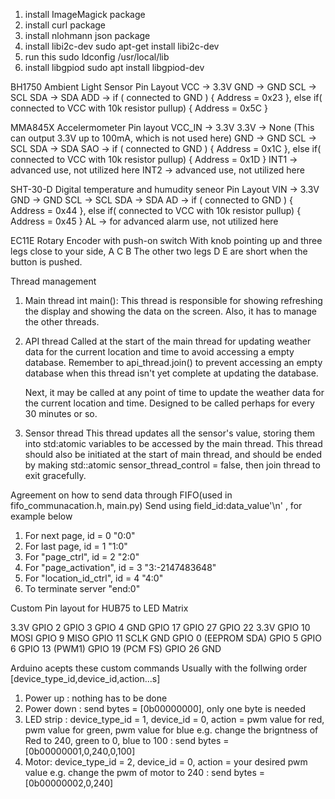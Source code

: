 1. install ImageMagick package
2. install curl package
3. install nlohmann json package
4. install libi2c-dev
sudo apt-get install libi2c-dev
5. run this 
sudo ldconfig /usr/local/lib
6. install libgpiod
sudo apt install libgpiod-dev

BH1750 Ambient Light Sensor 
Pin Layout
VCC -> 3.3V
GND -> GND
SCL -> SCL
SDA -> SDA
ADD -> if ( connected to GND ) { Address = 0x23 }, else if( connected to VCC with 10k resistor pullup) { Address = 0x5C } 

MMA845X Accelermometer 
Pin layout
VCC_IN -> 3.3V
3.3V -> None (This can output 3.3V up to 100mA, which is not used here)
GND -> GND
SCL -> SCL
SDA -> SDA
SAO -> if ( connected to GND ) { Address = 0x1C }, else if( connected to VCC with 10k resistor pullup) { Address = 0x1D }
INT1 -> advanced use, not utilized here
INT2 -> advanced use, not utilized here

SHT-30-D Digital temperature and humudity seneor
Pin Layout
VIN -> 3.3V
GND -> GND
SCL -> SCL
SDA -> SDA
AD -> if ( connected to GND ) { Address = 0x44 }, else if( connected to VCC with 10k resistor pullup) { Address = 0x45 } 
AL -> for advanced alarm use, not utilized here

EC11E Rotary Encoder with push-on switch
With knob pointing up and three legs close to your side, A C B
The other two legs D E are short when the button is pushed.


Thread management
1. Main thread int main():
    This thread is responsible for showing refreshing the display and showing the data on the screen. 
    Also, it has to manage the other threads.
2. API thread
    Called at the start of the main thread for updating weather data for the current location and time to avoid accessing a empty database. Remember to api_thread.join() to prevent accessing an empty database when this thread isn't yet complete at updating the database.

    Next, it may be called at any point of time to update the weather data for the current location and time. Designed to be called perhaps for every 30 minutes or so.

    
3. Sensor thread
    This thread updates all the sensor's value, storing them into std:atomic variables to be accessed by the main thread.
    This thread should also be initiated at the start of main thread, and should be ended by making std::atomic<bool> sensor_thread_control = false, then join thread to exit gracefully. 

Agreement on how to send data through FIFO(used in fifo_communacation.h, main.py)
    Send using  field_id:data_value'\n'  , for example below
1. For next page, id = 0
    "0:0"
2. For last page, id = 1
    "1:0"
3. For "page_ctrl", id = 2
    "2:0"
4. For "page_activation", id = 3
    "3:-2147483648"
5. For "location_id_ctrl", id = 4
    "4:0"
6. To terminate server
    "end:0"




Custom Pin layout for HUB75 to LED Matrix

3.3V
GPIO 2
GPIO 3
GPIO 4
GND
GPIO 17
GPIO 27
GPIO 22
3.3V
GPIO 10 MOSI
GPIO 9 MISO
GPIO 11 SCLK
GND
GPIO 0 (EEPROM SDA)
GPIO 5
GPIO 6
GPIO 13 (PWM1)
GPIO 19 (PCM FS)
GPIO 26
GND

Arduino acepts these custom commands
Usually with the follwing order [device_type_id,device_id,action...s]
1. Power up : nothing has to be done
2. Power down : send bytes = [0b00000000], only one byte is needed
3. LED strip : 
    device_type_id = 1, device_id = 0, action = pwm value for red, pwm value for green, pwm value for blue
    e.g. change the brigntness of Red to 240, green to 0, blue to 100 : send bytes = [0b00000001,0,240,0,100]
4. Motor:
    device_type_id = 2, device_id = 0, action = your desired pwm value
    e.g. change the pwm of motor to 240 : send bytes = [0b00000002,0,240]



